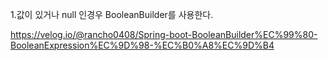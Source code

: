 1.값이 있거나 null 인경우 BooleanBuilder를 사용한다.

https://velog.io/@rancho0408/Spring-boot-BooleanBuilder%EC%99%80-BooleanExpression%EC%9D%98-%EC%B0%A8%EC%9D%B4


